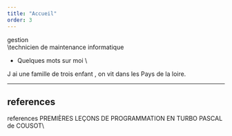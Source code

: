 ```yaml
---
title: "Accueil"
order: 3
---
```

gestion\
\technicien de maintenance informatique
+ Quelques mots sur moi \

J ai une famille de trois enfant , on vit dans les Pays de la loire. 

---
references
---
references PREMIÈRES LEÇONS DE  PROGRAMMATION EN TURBO PASCAL   de COUSOT\
